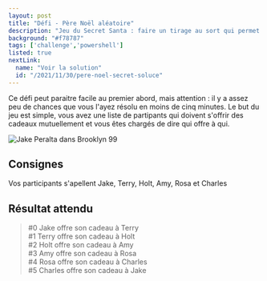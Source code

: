```yaml
---
layout: post
title: "Défi - Père Noël aléatoire"
description: "Jeu du Secret Santa : faire un tirage au sort qui permet de savoir à qui doit-on offrir son cadeau"
background: "#f78787"
tags: ['challenge','powershell']
listed: true
nextLink:
  name: "Voir la solution"
  id: "/2021/11/30/pere-noel-secret-soluce"
---
```


Ce défi peut paraitre facile au premier abord, mais attention : il y a assez peu de chances que vous l'ayez résolu en moins de cinq minutes. Le but du jeu est simple, vous avez une liste de partipants qui doivent s'offrir des cadeaux mutuellement et vous êtes chargés de dire qui offre à qui.

![Jake Peralta dans Brooklyn 99](https://media3.giphy.com/media/l4JyXxZuYlt6BUUaA/giphy.gif?cid=790b7611db9865c6b3ca30b2ffd967b5c86700f85dbd799a&rid=giphy.gif&ct=g)

## Consignes

Vos participants s'apellent Jake, Terry, Holt, Amy, Rosa et Charles

## Résultat attendu

> #0 Jake offre son cadeau à Terry\
> #1 Terry offre son cadeau à Holt\
> #2 Holt offre son cadeau à Amy\
> #3 Amy offre son cadeau à Rosa\
> #4 Rosa offre son cadeau à Charles\
> #5 Charles offre son cadeau à Jake
